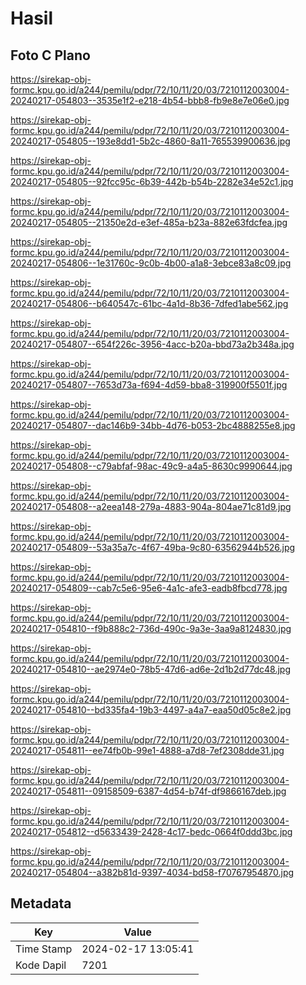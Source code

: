 # Hasil

## Foto C Plano

https://sirekap-obj-formc.kpu.go.id/a244/pemilu/pdpr/72/10/11/20/03/7210112003004-20240217-054803--3535e1f2-e218-4b54-bbb8-fb9e8e7e06e0.jpg

https://sirekap-obj-formc.kpu.go.id/a244/pemilu/pdpr/72/10/11/20/03/7210112003004-20240217-054805--193e8dd1-5b2c-4860-8a11-765539900636.jpg

https://sirekap-obj-formc.kpu.go.id/a244/pemilu/pdpr/72/10/11/20/03/7210112003004-20240217-054805--92fcc95c-6b39-442b-b54b-2282e34e52c1.jpg

https://sirekap-obj-formc.kpu.go.id/a244/pemilu/pdpr/72/10/11/20/03/7210112003004-20240217-054805--21350e2d-e3ef-485a-b23a-882e63fdcfea.jpg

https://sirekap-obj-formc.kpu.go.id/a244/pemilu/pdpr/72/10/11/20/03/7210112003004-20240217-054806--1e31760c-9c0b-4b00-a1a8-3ebce83a8c09.jpg

https://sirekap-obj-formc.kpu.go.id/a244/pemilu/pdpr/72/10/11/20/03/7210112003004-20240217-054806--b640547c-61bc-4a1d-8b36-7dfed1abe562.jpg

https://sirekap-obj-formc.kpu.go.id/a244/pemilu/pdpr/72/10/11/20/03/7210112003004-20240217-054807--654f226c-3956-4acc-b20a-bbd73a2b348a.jpg

https://sirekap-obj-formc.kpu.go.id/a244/pemilu/pdpr/72/10/11/20/03/7210112003004-20240217-054807--7653d73a-f694-4d59-bba8-319900f5501f.jpg

https://sirekap-obj-formc.kpu.go.id/a244/pemilu/pdpr/72/10/11/20/03/7210112003004-20240217-054807--dac146b9-34bb-4d76-b053-2bc4888255e8.jpg

https://sirekap-obj-formc.kpu.go.id/a244/pemilu/pdpr/72/10/11/20/03/7210112003004-20240217-054808--c79abfaf-98ac-49c9-a4a5-8630c9990644.jpg

https://sirekap-obj-formc.kpu.go.id/a244/pemilu/pdpr/72/10/11/20/03/7210112003004-20240217-054808--a2eea148-279a-4883-904a-804ae71c81d9.jpg

https://sirekap-obj-formc.kpu.go.id/a244/pemilu/pdpr/72/10/11/20/03/7210112003004-20240217-054809--53a35a7c-4f67-49ba-9c80-63562944b526.jpg

https://sirekap-obj-formc.kpu.go.id/a244/pemilu/pdpr/72/10/11/20/03/7210112003004-20240217-054809--cab7c5e6-95e6-4a1c-afe3-eadb8fbcd778.jpg

https://sirekap-obj-formc.kpu.go.id/a244/pemilu/pdpr/72/10/11/20/03/7210112003004-20240217-054810--f9b888c2-736d-490c-9a3e-3aa9a8124830.jpg

https://sirekap-obj-formc.kpu.go.id/a244/pemilu/pdpr/72/10/11/20/03/7210112003004-20240217-054810--ae2974e0-78b5-47d6-ad6e-2d1b2d77dc48.jpg

https://sirekap-obj-formc.kpu.go.id/a244/pemilu/pdpr/72/10/11/20/03/7210112003004-20240217-054810--bd335fa4-19b3-4497-a4a7-eaa50d05c8e2.jpg

https://sirekap-obj-formc.kpu.go.id/a244/pemilu/pdpr/72/10/11/20/03/7210112003004-20240217-054811--ee74fb0b-99e1-4888-a7d8-7ef2308dde31.jpg

https://sirekap-obj-formc.kpu.go.id/a244/pemilu/pdpr/72/10/11/20/03/7210112003004-20240217-054811--09158509-6387-4d54-b74f-df9866167deb.jpg

https://sirekap-obj-formc.kpu.go.id/a244/pemilu/pdpr/72/10/11/20/03/7210112003004-20240217-054812--d5633439-2428-4c17-bedc-0664f0ddd3bc.jpg

https://sirekap-obj-formc.kpu.go.id/a244/pemilu/pdpr/72/10/11/20/03/7210112003004-20240217-054804--a382b81d-9397-4034-bd58-f70767954870.jpg


## Metadata

| Key        | Value               |
| ---------- | ------------------- |
| Time Stamp | 2024-02-17 13:05:41 |
| Kode Dapil | 7201                |



